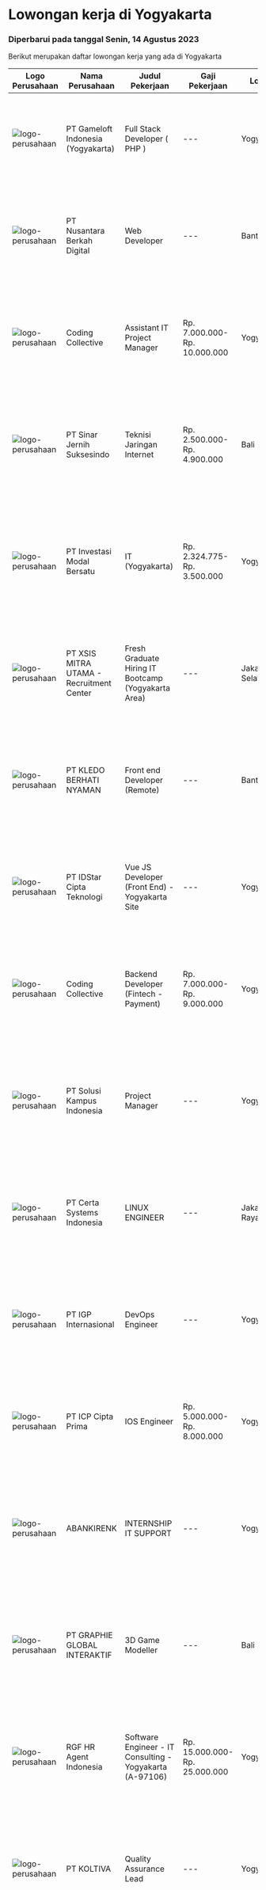 
  # Lowongan kerja di Yogyakarta

  ### Diperbarui pada tanggal Senin, 14 Agustus 2023

  Berikut merupakan daftar lowongan kerja yang ada di Yogyakarta

  |Logo Perusahaan | Nama Perusahaan | Judul Pekerjaan | Gaji Pekerjaan | Lokasi | Deskripsi | Tanggal diunggah | Pranala |
  | -------------- | --------------- | --------------- | --------- | --------- | -------------- | ------- | ----------- |
  |![logo-perusahaan](https://image-service-cdn.seek.com.au/0daa4958d250bc94afa505066b2907db3257e6fc/ee4dce1061f3f616224767ad58cb2fc751b8d2dc)|PT Gameloft Indonesia (Yogyakarta)|Full Stack Developer ( PHP )|---|Yogyakarta|We are looking for a skilled Full Stack Developer to join our Data team. As part of our team, you will build web-based applications for reporting...|Senin, 14 Agustus 2023|https://www.jobstreet.co.id/id/job/full-stack-developer-php-4436089?token=0~43ab28fd-ea01-4e1e-a97f-7111028b9ddb&sectionRank=1&jobId=jobstreet-id-job-4436089|
|![logo-perusahaan](https://image-service-cdn.seek.com.au/2498355a622bd1a5db058576500b0698c0a837c4/ee4dce1061f3f616224767ad58cb2fc751b8d2dc)|PT Nusantara Berkah Digital|Web Developer|---|Bantul|Syarat : Lulusan SMK/D1/ Sarjana jurusan Teknologi informasi atau setara Menguasai bahasa PHP Menguasai HTML, CSS, Javascript, Framework codeigniter...|Sabtu, 12 Agustus 2023|https://www.jobstreet.co.id/id/job/web-developer-4435859?token=0~43ab28fd-ea01-4e1e-a97f-7111028b9ddb&sectionRank=2&jobId=jobstreet-id-job-4435859|
|![logo-perusahaan](https://image-service-cdn.seek.com.au/24a7297959412a4000416265921f6daa6368513d/ee4dce1061f3f616224767ad58cb2fc751b8d2dc)|Coding Collective|Assistant IT Project Manager|Rp. 7.000.000-Rp. 10.000.000|Yogyakarta|Responsibility Coordinate and communicate with clients. Ensure that all projects are delivered on-time within the timeline. Developing project scopes...|Kamis, 10 Agustus 2023|https://www.jobstreet.co.id/id/job/assistant-it-project-manager-4433172?token=0~43ab28fd-ea01-4e1e-a97f-7111028b9ddb&sectionRank=3&jobId=jobstreet-id-job-4433172|
|![logo-perusahaan](https://image-service-cdn.seek.com.au/362b37cd46defd1baf2fa3874f4c9b12bf88b326/ee4dce1061f3f616224767ad58cb2fc751b8d2dc)|PT Sinar Jernih Suksesindo|Teknisi Jaringan Internet|Rp. 2.500.000-Rp. 4.900.000|Bali|Teknisi Aktivasi Fiber OptikKualifikasi : Pendidikan Minimal SMK, Jurusan Teknik telekomunikasi Dapat menggunakan Alat Ukur (Ampere Metter) &amp;...|Kamis, 10 Agustus 2023|https://www.jobstreet.co.id/id/job/teknisi-jaringan-internet-4433928?token=0~43ab28fd-ea01-4e1e-a97f-7111028b9ddb&sectionRank=4&jobId=jobstreet-id-job-4433928|
|![logo-perusahaan](https://image-service-cdn.seek.com.au/f7dc8893cbdf9fd57ba7207372d927d667e8a04d/ee4dce1061f3f616224767ad58cb2fc751b8d2dc)|PT Investasi Modal Bersatu|IT (Yogyakarta)|Rp. 2.324.775-Rp. 3.500.000|Yogyakarta|KUALIFIKASI : Maksimal 35 Tahun Kandidat harus memiliki setidaknya Diploma, Gelar Sarjana di Ilmu Komputer/ teknologi Informasi atau setara Setidaknya...|Selasa, 08 Agustus 2023|https://www.jobstreet.co.id/id/job/it-yogyakarta-4431048?token=0~43ab28fd-ea01-4e1e-a97f-7111028b9ddb&sectionRank=5&jobId=jobstreet-id-job-4431048|
|![logo-perusahaan](https://image-service-cdn.seek.com.au/fa12dd378bd230f83b9ccd636b4121ebbb347455/ee4dce1061f3f616224767ad58cb2fc751b8d2dc)|PT XSIS MITRA UTAMA - Recruitment Center|Fresh Graduate Hiring IT Bootcamp (Yogyakarta Area)|---|Jakarta Selatan|What we offer you: Integrated Training Full Stack specialist Soft Skills Training. Real &amp; varied experiences (IT Project environment). Intensive...|Rabu, 09 Agustus 2023|https://www.jobstreet.co.id/id/job/fresh-graduate-hiring-it-bootcamp-yogyakarta-area-4432216?token=0~43ab28fd-ea01-4e1e-a97f-7111028b9ddb&sectionRank=6&jobId=jobstreet-id-job-4432216|
|![logo-perusahaan](https://image-service-cdn.seek.com.au/64f023dea4be1549f4702cb587ff6045b9bb673a/ee4dce1061f3f616224767ad58cb2fc751b8d2dc)|PT KLEDO BERHATI NYAMAN|Front end Developer (Remote)|---|Bantul|PT. Kledo Berhati Nyaman merupakan perusahaan teknologi berbasis Software as a service (SaaS) yang berdomisili di Yogyakarta. Saat ini kami memiliki 2...|Kamis, 10 Agustus 2023|https://www.jobstreet.co.id/id/job/front-end-developer-remote-4433500?token=0~43ab28fd-ea01-4e1e-a97f-7111028b9ddb&sectionRank=7&jobId=jobstreet-id-job-4433500|
|![logo-perusahaan](https://image-service-cdn.seek.com.au/5d3879f4175254070d6df25a44d4278779a2b72f/ee4dce1061f3f616224767ad58cb2fc751b8d2dc)|PT IDStar Cipta Teknologi|Vue JS Developer (Front End) - Yogyakarta Site|---|Yogyakarta|Job description: Translate user requirements into the overall architecture and implementation of new systems Understand, create, and debug...|Jumat, 11 Agustus 2023|https://www.jobstreet.co.id/id/job/vue-js-developer-front-end-yogyakarta-site-4435568?token=0~43ab28fd-ea01-4e1e-a97f-7111028b9ddb&sectionRank=8&jobId=jobstreet-id-job-4435568|
|![logo-perusahaan](https://image-service-cdn.seek.com.au/24a7297959412a4000416265921f6daa6368513d/ee4dce1061f3f616224767ad58cb2fc751b8d2dc)|Coding Collective|Backend Developer (Fintech - Payment)|Rp. 7.000.000-Rp. 9.000.000|Yogyakarta|Qualifications Minimum 3 year experience as a Developer or Programmer Willing to work on fintech projects/payment. Willing to work on-site from...|Selasa, 08 Agustus 2023|https://www.jobstreet.co.id/id/job/backend-developer-fintech-payment-4430801?token=0~43ab28fd-ea01-4e1e-a97f-7111028b9ddb&sectionRank=9&jobId=jobstreet-id-job-4430801|
|![logo-perusahaan](https://image-service-cdn.seek.com.au/1ff54ad07e333b08254add870fa9bf33ae72a7ff/ee4dce1061f3f616224767ad58cb2fc751b8d2dc)|PT Solusi Kampus Indonesia|Project Manager|---|Yogyakarta|Job Description: Memimpin tim dan bekerjasama dengan departemen terkait mulai dari fase pra proyek sampai dengan fase implementasi/GO LIVE Bekerjasama...|Selasa, 08 Agustus 2023|https://www.jobstreet.co.id/id/job/project-manager-4431016?token=0~43ab28fd-ea01-4e1e-a97f-7111028b9ddb&sectionRank=10&jobId=jobstreet-id-job-4431016|
|![logo-perusahaan](https://image-service-cdn.seek.com.au/02c2e02b4dec2b63ad685737690440082dda42cd/ee4dce1061f3f616224767ad58cb2fc751b8d2dc)|PT Certa Systems Indonesia|LINUX ENGINEER|---|Jakarta Raya|ROLE Becoming root on other people’s servers. RESPONSIBILITIES Architecting high-level and low-level design of Linux-based, open source system...|Selasa, 08 Agustus 2023|https://www.jobstreet.co.id/id/job/linux-engineer-4431164?token=0~43ab28fd-ea01-4e1e-a97f-7111028b9ddb&sectionRank=11&jobId=jobstreet-id-job-4431164|
|![logo-perusahaan](https://image-service-cdn.seek.com.au/31e06d1dd7b1cade1c717fcf0a1df46c38a8bf0a/ee4dce1061f3f616224767ad58cb2fc751b8d2dc)|PT IGP Internasional|DevOps Engineer|---|Yogyakarta|Job Description :Manage infrastructure using CI/CD process and automation tools Build a script to automate operational and deployment processes using...|Jumat, 11 Agustus 2023|https://www.jobstreet.co.id/id/job/devops-engineer-4434369?token=0~43ab28fd-ea01-4e1e-a97f-7111028b9ddb&sectionRank=12&jobId=jobstreet-id-job-4434369|
|![logo-perusahaan](https://image-service-cdn.seek.com.au/f9a61a530fbecf7f0145f2ea56b5b4d8ccdad5d1/ee4dce1061f3f616224767ad58cb2fc751b8d2dc)|PT ICP Cipta Prima|IOS Engineer|Rp. 5.000.000-Rp. 8.000.000|Yogyakarta|Skills● Proficient with Swift, Objective-C and Cocoa Touch.● Have a solid understanding of the iOS platform.● Understanding of Apple’s design...|Rabu, 09 Agustus 2023|https://www.jobstreet.co.id/id/job/ios-engineer-4432075?token=0~43ab28fd-ea01-4e1e-a97f-7111028b9ddb&sectionRank=13&jobId=jobstreet-id-job-4432075|
|![logo-perusahaan](https://i.ibb.co/sqvTCh9/112815900-stock-vector-no-image-available-icon-flat-vector.webp)|ABANKIRENK|INTERNSHIP IT SUPPORT|---|Yogyakarta|Job Description :1. Membantu proses pengecekan masalah jaringan &amp; internet2. Membantu proses pengecekan masalah kelistrikan kantor 3. Membantu...|Selasa, 08 Agustus 2023|https://www.jobstreet.co.id/id/job/internship-it-support-1036632273?token=0~43ab28fd-ea01-4e1e-a97f-7111028b9ddb&sectionRank=14&jobId=jobstreet-id-job-1036632273|
|![logo-perusahaan](https://image-service-cdn.seek.com.au/4cf2a680e40684f2c1e45f1d04725525a26ebc67/ee4dce1061f3f616224767ad58cb2fc751b8d2dc)|PT GRAPHIE GLOBAL INTERAKTIF|3D Game Modeller|---|Bali|Job Responsibilities: Creating 3D Model character for game Smoothing a 3D file Editing 3D File UV Unwrap texturing Humanoid Rigging Required Software...|Senin, 07 Agustus 2023|https://www.jobstreet.co.id/id/job/3d-game-modeller-4429943?token=0~43ab28fd-ea01-4e1e-a97f-7111028b9ddb&sectionRank=15&jobId=jobstreet-id-job-4429943|
|![logo-perusahaan](https://image-service-cdn.seek.com.au/d5868152525c083dcbedb1aa22a408e592bdf7d2/ee4dce1061f3f616224767ad58cb2fc751b8d2dc)|RGF HR Agent Indonesia|Software Engineer - IT Consulting - Yogyakarta (A-97106)|Rp. 15.000.000-Rp. 25.000.000|Yogyakarta|About The Company: The working venue is in Yogyakarta. Our client is a Japanese IT Consulting company. Currently, they are looking for Software...|Senin, 07 Agustus 2023|https://www.jobstreet.co.id/id/job/software-engineer-it-consulting-yogyakarta-a-97106-4428665?token=0~43ab28fd-ea01-4e1e-a97f-7111028b9ddb&sectionRank=16&jobId=jobstreet-id-job-4428665|
|![logo-perusahaan](https://image-service-cdn.seek.com.au/09a8d42d038e7aa97b9cf3472a672c61e3bc0a79/ee4dce1061f3f616224767ad58cb2fc751b8d2dc)|PT KOLTIVA|Quality Assurance Lead|---|Yogyakarta|Responsibilities Establish and evolve formal QA processes, ensuring the team uses industry-accepted best practices. Oversee all aspects of quality...|Senin, 07 Agustus 2023|https://www.jobstreet.co.id/id/job/quality-assurance-lead-4429553?token=0~43ab28fd-ea01-4e1e-a97f-7111028b9ddb&sectionRank=17&jobId=jobstreet-id-job-4429553|
|![logo-perusahaan](https://i.ibb.co/sqvTCh9/112815900-stock-vector-no-image-available-icon-flat-vector.webp)|D'Paragon kost eksklusif|IT SUPPORT|---|Yogyakarta|Tugas dan Job Desk IT Support 1. Memastikan perangkat komputer dapat digunakan dengan baik 2. Memastikan software komputer dapat digunakan 3....|Selasa, 08 Agustus 2023|https://www.jobstreet.co.id/id/job/it-support-1036632431?token=0~43ab28fd-ea01-4e1e-a97f-7111028b9ddb&sectionRank=18&jobId=jobstreet-id-job-1036632431|
|![logo-perusahaan](https://image-service-cdn.seek.com.au/a5011d7762732fd5faae3d507bb87d7698bdd4c0/ee4dce1061f3f616224767ad58cb2fc751b8d2dc)|PT Sarana Yukti Bandhana|Backend Developer|---|Yogyakarta|Job Description : Participate in the entire application life cycle, focusing on coding Write clean and maintainable code based on given requirement...|Senin, 07 Agustus 2023|https://www.jobstreet.co.id/id/job/backend-developer-4428598?token=0~43ab28fd-ea01-4e1e-a97f-7111028b9ddb&sectionRank=19&jobId=jobstreet-id-job-4428598|
|![logo-perusahaan](https://i.ibb.co/sqvTCh9/112815900-stock-vector-no-image-available-icon-flat-vector.webp)|D'Paragon kost eksklusif|IT WEB DEVELOPER|---|Yogyakarta|Membuat rancangan konsep layout wireframing maupun visual  Membuat dan melakukan konversi layout visual HTML dan CSS Menambahkan efek tambahan sesuai...|Selasa, 08 Agustus 2023|https://www.jobstreet.co.id/id/job/it-web-developer-1036632459?token=0~43ab28fd-ea01-4e1e-a97f-7111028b9ddb&sectionRank=20&jobId=jobstreet-id-job-1036632459|
|![logo-perusahaan](https://image-service-cdn.seek.com.au/31a1011b528e3bb356483bfd34d23be0b622e690/ee4dce1061f3f616224767ad58cb2fc751b8d2dc)|CV. OMO Prestasi Indonesia|WEB DEVELOPER|Rp. 2.500.000-Rp. 4.000.000|Sleman|Minimal lulusan SMA Berpengalaman dalam membuat website dan apps minimal 1 tahun Memiliki pengalaman dan pengetahuan yang luas dalam programming...|Sabtu, 05 Agustus 2023|https://www.jobstreet.co.id/id/job/web-developer-4428235?token=0~43ab28fd-ea01-4e1e-a97f-7111028b9ddb&sectionRank=21&jobId=jobstreet-id-job-4428235|
|![logo-perusahaan](https://image-service-cdn.seek.com.au/84a8466ac0acf2f13af9a9fdd950d3dd814e0098/ee4dce1061f3f616224767ad58cb2fc751b8d2dc)|PT. Ring Media Nusantara|Network Enginner|---|Sleman|-Pendidikan Min. SMK, Diploma (D3) / sarjana (S1) Ilmu Komputer, sistem informasi, Teknik komputer, atau Pendidikan yang setara.-Diutamakan memiliki...|Selasa, 08 Agustus 2023|https://www.jobstreet.co.id/id/job/network-enginner-1036632987?token=0~43ab28fd-ea01-4e1e-a97f-7111028b9ddb&sectionRank=22&jobId=jobstreet-id-job-1036632987|
|![logo-perusahaan](https://image-service-cdn.seek.com.au/b4e8e899511f877dea24c89694520290f0585060/ee4dce1061f3f616224767ad58cb2fc751b8d2dc)|PT Nusantara Berkah Digital|Android developer|---|Bantul|Kami adalah perusahaan Startup Digital yang fokus mengembangkan aplikasi kasir online bermerek Nutapos.Seiring dengan pertumbuhan market kami, kami...|Selasa, 08 Agustus 2023|https://www.jobstreet.co.id/id/job/android-developer-4431471?token=0~43ab28fd-ea01-4e1e-a97f-7111028b9ddb&sectionRank=23&jobId=jobstreet-id-job-4431471|
|![logo-perusahaan](https://image-service-cdn.seek.com.au/1aa7e529728e571eee2978a46748fcbc8e09c44b/ee4dce1061f3f616224767ad58cb2fc751b8d2dc)|CV Rumahweb Indonesia|Technical Support Officer|---|Yogyakarta|Memberikan dukungan teknis bagi pelanggan yang mengalami kesulitan dalam menggunakan layanan Rumahweb melalui channel livechat, email, dan telepon...|Kamis, 03 Agustus 2023|https://www.jobstreet.co.id/id/job/technical-support-officer-4425857?token=0~43ab28fd-ea01-4e1e-a97f-7111028b9ddb&sectionRank=24&jobId=jobstreet-id-job-4425857|
|![logo-perusahaan](https://i.ibb.co/sqvTCh9/112815900-stock-vector-no-image-available-icon-flat-vector.webp)|Nama perusahaan dirahasiakan|Database Administrator|---|Yogyakarta|Are you a data enthusiast with solid technical understanding? Join our team as a Database Administrator and take our data infrastructure to the next...|Jumat, 04 Agustus 2023|https://www.jobstreet.co.id/id/job/database-administrator-4427483?token=0~43ab28fd-ea01-4e1e-a97f-7111028b9ddb&sectionRank=25&jobId=jobstreet-id-job-4427483|
|![logo-perusahaan](https://image-service-cdn.seek.com.au/e6843f93bd02960b62d7641dfccc40a8d970b8f7/ee4dce1061f3f616224767ad58cb2fc751b8d2dc)|PT K-24 Indonesia|IT Maintenance and Tester|---|Yogyakarta|Deskripsi Pekerjaan : Membuat tes scenario  Mengidentifikasi bug dan error yang terjadi di system  Maintenance tiket/request perbaikan system ...|Selasa, 01 Agustus 2023|https://www.jobstreet.co.id/id/job/it-maintenance-and-tester-4422312?token=0~43ab28fd-ea01-4e1e-a97f-7111028b9ddb&sectionRank=26&jobId=jobstreet-id-job-4422312|
|![logo-perusahaan](https://image-service-cdn.seek.com.au/973cf6461df30cb01326f2afe2298a69386c09b4/ee4dce1061f3f616224767ad58cb2fc751b8d2dc)|Platinum Kitchen, Bar & Lounge|Soundman|---|Yogyakarta|Tugas Bertanggung jawab untuk memelihara dan pengoperasian sound and lighting Melakukan analisa serta memberikan solusi terhadap suatu permasalah...|Senin, 07 Agustus 2023|https://www.jobstreet.co.id/id/job/soundman-1036622273?token=0~43ab28fd-ea01-4e1e-a97f-7111028b9ddb&sectionRank=27&jobId=jobstreet-id-job-1036622273|
|![logo-perusahaan](https://image-service-cdn.seek.com.au/fa12dd378bd230f83b9ccd636b4121ebbb347455/ee4dce1061f3f616224767ad58cb2fc751b8d2dc)|PT XSIS MITRA UTAMA - Recruitment Center|IT Consultant Java Bootcamp (Yogyakarta Area)|---|Yogyakarta|If you have intense intellectual curiosity, self-motivated and proactive, you’ll enjoy working every day on our Engineering team. Submit your resume...|Jumat, 04 Agustus 2023|https://www.jobstreet.co.id/id/job/it-consultant-java-bootcamp-yogyakarta-area-4427161?token=0~43ab28fd-ea01-4e1e-a97f-7111028b9ddb&sectionRank=28&jobId=jobstreet-id-job-4427161|
|![logo-perusahaan](https://i.ibb.co/sqvTCh9/112815900-stock-vector-no-image-available-icon-flat-vector.webp)|Ebliethos Stock Indonesia|Admin Data|---|Yogyakarta|Pendidikan minimal SMA/SMK segala jurusan Menguasai Ms. Excel/Google Sheet (Rumus Logika &amp; Matematika Dasar, Tabel Grafik, Tabel Pivot) Suka...|Senin, 07 Agustus 2023|https://www.jobstreet.co.id/id/job/admin-data-1036621702?token=0~43ab28fd-ea01-4e1e-a97f-7111028b9ddb&sectionRank=29&jobId=jobstreet-id-job-1036621702|
|![logo-perusahaan](https://i.ibb.co/sqvTCh9/112815900-stock-vector-no-image-available-icon-flat-vector.webp)|PT Genius Indonesia Jaya|Back End Laravel Developer|---|Yogyakarta|Kualifikasi : Minimal pengalaman 1 tahun Mengerti dan dapat menggunakan semua fitur yang tersedia di laravel Berpengalaman menggunakan Mysql dan...|Jumat, 04 Agustus 2023|https://www.jobstreet.co.id/id/job/back-end-laravel-developer-4427183?token=0~43ab28fd-ea01-4e1e-a97f-7111028b9ddb&sectionRank=30&jobId=jobstreet-id-job-4427183|


  [Kembali ke daftar lowongan kerja 🔙](../README.md#daftar-lowongan-kerja)
  